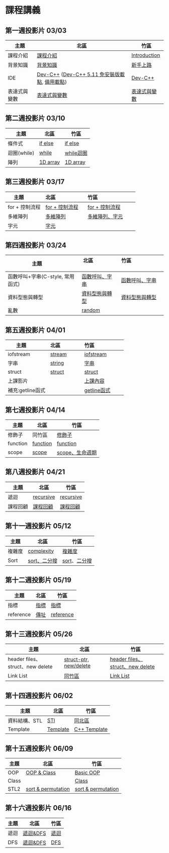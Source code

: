 # 課程講義

## 第一週投影片 03/03
| 主題         | 北區                      | 竹區                           |
| ------------ | ------------------------- | ------------------------------ |
| 課程介紹     | [課程介紹][taipei-intro]  | [Introduction][hsinchu-intro]
| 背景知識     | [背景知識][taipei-background] | [新手上路][hsinchu-background]
| IDE          | [Dev-C++][taipei-devcpp] ([Dev-C++ 5.11 免安裝版載點][devcpp-download], [備用載點][devcpp-download-backup]) | [Dev-C++][hsinchu-devcpp]
| 表達式與變數 | [表達式與變數][taipei-expr] | [表達式與變數][hsinchu-expr]

[taipei-intro]: https://goo.gl/E9mTqn
[taipei-devcpp]: https://goo.gl/omAHvN
[taipei-background]: https://goo.gl/Mn3mBY
[taipei-expr]: https://goo.gl/2bimxh

[hsinchu-intro]: https://drive.google.com/open?id=1tLjKO_b8DBOFqXqBx7D6jImIiRpxJ8To
[hsinchu-background]: https://hackmd.io/p/B1Bxjd8uM#/
[hsinchu-devcpp]: https://hackmd.io/p/SJc__yPuz#/
[hsinchu-expr]: https://drive.google.com/open?id=1Cda6mLHYyYU79MtkKsHZ4kSA_z-HyThC
[devcpp-download]: http://oasis1.csie.ntu.edu.tw:56789
[devcpp-download-backup]: https://www.csie.ntu.edu.tw/~b06902029/devc.7z


## 第二週投影片 03/10
| 主題         | 北區                      | 竹區                   |
| ------------ | ------------------------- | ---------------------- |
| 條件式       | [if else][taipei-if-else] | [if else][H-if-else]
| 迴圈(while)  | [while][taipei-while]     | [while迴圈][H-while]
| 陣列         | [1D array][taipei-array]  | [1D array][H-1D-array]

[taipei-if-else]: http://slides.com/wjpei/sprout2018_if_else/fullscreen
[taipei-while]: https://drive.google.com/open?id=1nDGWeDTmms3L55jBw2oJpJrAPzIUUsYB
[taipei-array]: https://drive.google.com/open?id=1KjkicKo-x87McBR7MJx-4aZFkOjLU2bc

[H-if-else]: https://drive.google.com/open?id=11QoV8rxyT8XTU2RW22xE4Iz0VCRBWV9s
[H-while]:https://drive.google.com/open?id=1U0d5AcLLLZCsfHU1k-kZHg6H98lfwKY7
[H-1D-array]:https://drive.google.com/open?id=1O_oOpFO0Qujb057ybiYY6e-HfP4djJxu

## 第三週投影片 03/17
| 主題           | 北區                                        | 竹區                                   |
| -------------- | ------------------------------------------- | -------------------------------------- |
| for + 控制流程 | [for + 控制流程][taipei-for-break-continue] | [for + 控制流程][H-for-break-continue]
| 多維陣列       | [多維陣列][taipei-multiarray]               | [多維陣列、字元][H-multiarray-char]
| 字元           | [字元][taipei-char] |

[taipei-for-break-continue]: http://slides.com/cathycinna/deck-1/fullscreen
[taipei-multiarray]: https://drive.google.com/open?id=1YoXS_wIYReHEtxR1LZamjnkckPspTF4y
[taipei-char]: https://drive.google.com/open?id=1XypAxiaIawwruXvnEhXPH5gSTX-z2wQ7
[H-for-break-continue]: https://drive.google.com/file/d/1m6zU9x4oA64IKOzCkb-lF64pZa8ab07X/view
[H-multiarray-char]: https://hackmd.io/p/SycCTxtFM#/

## 第四週投影片 03/24
| 主題           | 北區                      | 竹區                           |
| -------------- | ------------------------- | ------------------------------ |
| 函數呼叫+字串(C-style, 常用函式) |[函數呼叫、字串][Taipei-func]  | [函數呼叫、字串][H-function-string]
| 資料型態與轉型   | [資料型態與轉型][taipei-data-type] | [資料型態與轉型][H-data-type]
| 亂數   | [random][taipei-random] | 

[H-function-string]: https://drive.google.com/open?id=1QgwxazlXqL0l5wyjn5vJqY5BqTFjgiG5
[taipei-data-type]: https://drive.google.com/open?id=1Qla8qXMCP_eTI49oveqt1_tr9RfCDbN_
[taipei-random]: https://drive.google.com/open?id=1zeH6-1fbisLXX9kVYgnmbOPCVQ_PYkWU
[Taipei-func]: https://www.csie.ntu.edu.tw/~b04902031/sprout_0324.html#1
[H-data-type]: https://drive.google.com/open?id=1UbFTBMdOqyNbv1iysudZXuSftoEP9ZjX

## 第五週投影片 04/01
| 主題             | 北區               | 竹區                     |
| ---------------- | ------------------ | ------------------------ |
| iofstream        | [stream][T-stream] | [iofstream][H-iofstream]
| 字串             | [string][T-string] | [字串][H-string]
| struct           | [struct][T-struct] | [struct][H-struct]
| 上課影片         |                    | [上課內容][H-video]
| 補充:getline函式 |                    | [getline函式][H-getline]


[H-iofstream]:https://drive.google.com/open?id=1L59-hjVgjeAiYiGagk5Jwn7xvLYhFZE9
[H-string]:https://drive.google.com/open?id=1Ui1UmpRTUeM6n06IHzJRooL-VG7Vi3mL
[H-struct]:https://drive.google.com/open?id=1PEn7SErV1FDoZpOebHYuGvJUQVSjkFNT
[T-stream]:https://drive.google.com/open?id=1f145W_ap5Be0sa5vxfrVLKH60xm8sM2u
[T-string]:https://drive.google.com/open?id=1ao1JClwrxZSy7TLsLkldBSSnO2pf0MGz
[H-video]:https://youtu.be/ACZ_ZYuyuRs
[H-getline]:https://youtu.be/EP8nAYdck8c
[T-struct]:https://slides.com/zekt/deck-31c82fb6-5faf-4c34-ab1c-b94ae1c2de5a#/

## 第七週投影片 04/14
| 主題     | 北區                    | 竹區                       |
| -------- | ----------------------- | -------------------------- |
| 修飾子   | 同竹區                  | [修飾子][T-qualifiers]
| function | [function][func-taipei] | [function][H-function]
| scope    | [scope][T-scope]        | [scope、生命週期][H-scope]

[T-qualifiers]: https://drive.google.com/open?id=0B153He1E1uxMX3o2Zk9IZnRJQUk
[T-scope]: https://drive.google.com/open?id=1lqulz-JLZXJWhjRQElJ29Fi9VEYECGli
[H-function]: https://hackmd.io/p/ByRRkX9sG#/
[H-scope]: https://drive.google.com/open?id=1PaSSHo7lP5bB1PWgQ52TjziE3uDj08M6
[func-taipei]: https://www.csie.ntu.edu.tw/~b04902031/sprout_0414.html

## 第八週投影片 04/21
| 主題     | 北區                     | 竹區                     |
| -------- | ------------------------ | ------------------------ |
| 遞迴     | [recursive][T-recursive] | [recursive][H-recursive]
| 課程回顧 | [課程回顧][T-review]     | [課程回顧][H-review1]

[T-recursive]: https://slides.com/austinlaurice/deck-7#/
[H-recursive]: https://drive.google.com/open?id=1rRXgTnFzhmZgP8Y1bcaWeVwv3z6VN_bz
[H-review1]: https://hackmd.io/p/S1aDttwhM#/
[T-review]: https://www.csie.ntu.edu.tw/~b04902031/sprout_0421.html#1

## 第十一週投影片 05/12

| 主題   | 北區                       | 竹區                                |
| ------ | -------------------------- | ----------------------------------- |
| 複雜度 | [complexity][T-complexity] | [複雜度][H-complexity]
| Sort   | [sort、二分搜][T-sort]     | [sort][H-sort]、[二分搜][H-bsearch]

[T-complexity]: https://drive.google.com/open?id=1VuRtXRbKCOrV0mk55UfR7auK6K_T5jnu
[T-sort]:https://www.csie.ntu.edu.tw/~b04902031/sprout_0512.html
[H-sort]:https://hackmd.io/p/ByxvL2gJCM#/
[H-complexity]:https://drive.google.com/open?id=19vRbbNt65MmtskKuSDv8EypQc1prq05u
[H-bsearch]:https://drive.google.com/open?id=16vpZRoBGPpDfwv8M1EegxldAUmeQnHvp

## 第十二週投影片 05/19
| 主題      | 北區                  | 竹區                     |
| --------- | --------------------- | ------------------------ |
| 指標      | [指標][T-pointer]     | [指標][H-pointer]
| reference | [傳址][T-reference]   | [reference][H-ref]


[T-pointer]:http://slides.com/wjpei/pointer/fullscreen#/
[T-reference]:https://drive.google.com/open?id=1cEkdxj5EMbp0R0W3FUpu8eN6GCvOkqH5
[H-pointer]:https://drive.google.com/open?id=1U-SyerK7TnWmkGknZIH-Vy76vFEgXaN-
[H-ref]: https://drive.google.com/file/d/0B0rNGJXk3ETcUHNtaVFvTEJwanc/view

## 第十三週投影片 05/26
| 主題      | 北區                  | 竹區                     |
| --------- | --------------------- | ------------------------ |
| header files、struct、new delete | [struct-ptr, new/delete][T-structptr] | [header files、struct、new delete](https://docs.google.com/presentation/d/1Ipno_hE3yIm--VFR7_FpioktjemOCNTJZF_jinihA3g/edit?usp=sharing) |
| Link List | [同竹區][H-list] | [Link List][H-list] |

[H-list]:https://drive.google.com/open?id=14PmleOOgWl8vayY6WDCZRkAdUFpl00fi
[T-structptr]: http://slides.com/wjpei/deck-8/fullscreen

## 第十四週投影片 06/02

| 主題      | 北區                  | 竹區                     |
| --------- | --------------------- | ------------------------ |
| 資料結構、STL | [STl][T-stl] | [同北區][T-stl]  |
| Template |[Template][T-template] | [C++ Template][H-Template] |

[T-stl]: https://drive.google.com/open?id=1rtYai-bBl6to4Yyz4y9eWSjTwegMnCA9
[H-Template]: https://hackmd.io/p/H1fh8FU1m#/
[T-template]: https://www.csie.ntu.edu.tw/~b04902031/template.html

## 第十五週投影片 06/09

| 主題      | 北區                  | 竹區                     |
| --------- | --------------------- | ------------------------ |
| OOP | [OOP & Class][T-OOP] | [Basic OOP][H-OOP] |
| Class |  | [Class][H-Class] |
| STL2 | [sort & permutation][T-STL2] | [sort & permutation][H-STL2] |

[T-OOP]: https://drive.google.com/file/d/1cUab3OfmXWgN-uW2eQN7Bh9XdWtrAd4y/view
[H-OOP]: https://drive.google.com/open?id=1sZ3LU2kOFZYNeuKZijvnz7lJyj30P9PZ
[H-Class]: https://drive.google.com/open?id=1TBqZ9-r_iKmJht6qpWMTf7WvqR6lchq8
[T-STL2]: https://hackmd.io/p/By-iIvdgX
[H-STL2]: https://hackmd.io/p/r1llGugggX#/

## 第十六週投影片 06/16

| 主題      | 北區                  | 竹區                     |
| --------- | --------------------- | ------------------------ |
|遞迴| [遞迴&DFS][T-recursive2] | [遞迴][H-recursive2] |
|DFS| [遞迴&DFS][T-recursive2] | [DFS][H-dfs] |

[T-recursive2]: https://drive.google.com/open?id=1SP_MZ0JvVHstwNvrfbrfHObP-ouHf7Jy
[H-recursive2]: https://drive.google.com/open?id=1nfjF7G_Q2HIHHDzYZALZBHLxEM93knra
[H-dfs]: https://drive.google.com/open?id=1GYr0yJ6a_YnPlYr6MEjHePdj0VpQAMiN

